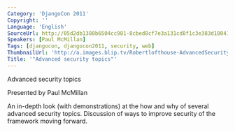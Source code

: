 ```yaml
---
Category: 'DjangoCon 2011'
Copyright: ''
Language: 'English'
SourceUrl: http://05d2db1380b6504cc981-8cbed8cf7e3a131cd8f1c3e383d10041.r93.cf2.rackcdn.com/djangocon-2011/80_advanced-security-topics.m4v
Speakers: [Paul McMillan]
Tags: [djangocon, djangocon2011, security, web]
ThumbnailUrl: 'http://a.images.blip.tv/Robertlofthouse-AdvancedSecurityTopics290-576.jpg'
Title: '"Advanced security topics"'
---
```

Advanced security topics

Presented by Paul McMillan

An in-depth look (with demonstrations) at the how and why of several advanced
security topics. Discussion of ways to improve security of the framework
moving forward.

